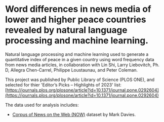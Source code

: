 # Word differences in news media of lower and higher peace countries revealed by natural language processing and machine learning.
Natural language processing and machine learning used to generate a quantitative index of peace in a given country using word frequency data from news media articles, in collaboration with Lin Shi, Larry Liebovitch, Ph. D, Allegra Chen-Carrel, Philippe Loustaunau, and Peter Coleman. 

This project was published by Public Library of Science (PLOS ONE), and selected for thier 'Editor’s Picks – Highlights of 2023' list:
[https://journals.plos.org/plosone/article?id=10.1371/journal.pone.0292604](https://journals.plos.org/plosone/article?id=10.1371/journal.pone.0292604)

The data used for analysis includes:
- [Corpus of News on the Web (NOW)](https://abacus.library.ubc.ca/dataset.xhtml?persistentId=hdl:11272.1/AB2/SBY9NU) dataset by Mark Davies.

